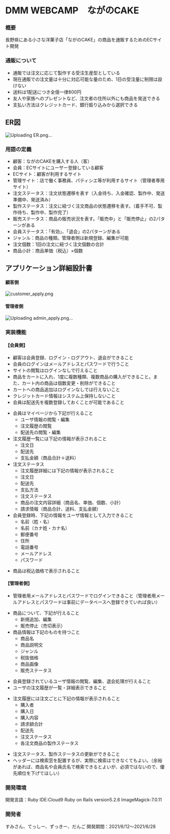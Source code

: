 # DMM WEBCAMP　ながのCAKE

### 概要
長野県にある小さな洋菓子店「ながのCAKE」の商品を通販するためのECサイト開発

### 通販について
* 通販では注文に応じて製作する受注生産型としている
* 現在通販での注文量は十分に対応可能な量のため、1日の受注量に制限は設けない
* 送料は1配送につき全億一律800円
* 友人や家族へのプレゼントなど、注文者の住所以外にも商品を発送できる
* 支払い方法はクレジットカード、銀行振り込みから選択できる

## ER図
![Uploading ER.png…]()

### 用語の定義
* 顧客：ながのCAKEを購入する人（客）
* 会員：ECサイトにユーザー登録している顧客
* ECサイト：顧客が利用するサイト
* 管理サイト：店で働く事務員、パティシエ等が利用するサイト（管理者専用サイト）
* 注文ステータス：注文状態遷移を表す（入金待ち、入金確認、製作中、発送準備中、発送済み）
* 製作ステータス：注文に紐づく注文商品の状態遷移を表す。（着手不可、製作待ち、製作中、製作完了）
* 販売ステータス：商品の販売状況を表す。「販売中」と「販売停止」の2パターンがある
* 会員ステータス：「有効」、「退会」の2パターンがある
* ジャンル：商品の種類。管理者側は新規登録、編集が可能
* 注文個数：1回の注文に紐づく注文個数の合計
* 商品小計：商品単価（税込）×個数

## アプリケーション詳細設計書
#### 顧客側
![customer_apply.png](https://user-images.githubusercontent.com/81802888/123554132-9e519380-d7b9-11eb-916d-7fb2acdcf3a0.png)


#### 管理者側
![Uploading admin_apply.png…]()



### 実装機能
#### 【会員側】
* 顧客は会員登録、ログイン・ログアウト、退会ができること
* 会員のログインはメールアドレスとパスワードで行うこと
* サイトの閲覧はログインなしで行えること
* 商品をカートに入れ、1度に複数種類、複数商品の購入ができること。また、カート内の商品は個数変更・削除ができること
* カートへの商品追加はログインなしでは行えないこと
* クレジットカード情報はシステム上保持しないこと
* 会員は配送先を複数登録しておくことが可能であること
- 会員はマイページから下記が行えること
  - ユーザ情報の閲覧・編集
  - 注文履歴の閲覧
  - 配送先の閲覧・編集
- 注文履歴一覧には下記の情報が表示されること
  - 注文日
  - 配送先
  - 支払金額（商品合計＋送料）
- 注文ステータス
  - 注文履歴詳細には下記の情報が表示されること
  - 注文日
  - 配送先
  - 支払方法
  - 注文ステータス
  - 商品の注文内容詳細（商品名、単価、個数、小計）
  - 請求情報（商品合計、送料、支払金額）
- 会員登録時、下記の情報をユーザ情報として入力できること
  - 名前（姓・名）
  - 名前（カナ姓・カナ名）
  - 郵便番号
  - 住所
  - 電話番号
  - メールアドレス
  - パスワード
* 商品は税込価格で表示されること

#### 【管理者側】
* 管理者用メールアドレスとパスワードでログインできること（管理者用メールアドレスとパスワードは事前にデータベースへ登録できていれば良い）
- 商品について、下記が行えること
  - 新規追加、編集
  - 販売停止（売切表示）
- 商品情報は下記のものを持つこと
  - 商品名
  - 商品説明文
  - ジャンル
  - 税抜価格
  - 商品画像
  - 販売ステータス
* 会員登録されているユーザ情報の閲覧、編集、退会処理が行えること
* ユーザの注文履歴が一覧・詳細表示できること
- 注文履歴には注文ごとに下記の情報が表示されること
  - 購入者
  - 購入日
  - 購入内容
  - 請求額合計
  - 配送先
  - 注文ステータス
  - 各注文商品の製作ステータス
* 注文ステータス、製作ステータスの更新ができること
* ヘッダーには検索窓を配置するが、実際に検索はできなくてもよい。（余裕があれば、商品名や会員氏名で検索できるとよいが、必須ではないので、優先順位を下げてほしい）

### 開発環境
開発言語：Ruby IDE:Cloud9 Ruby on Rails version5.2.6 ImageMagick-7.0.11


### 開発者
すみさん、てっしー、ずっきー、だんご
開発期間：2021/6/12〜2021/6/28